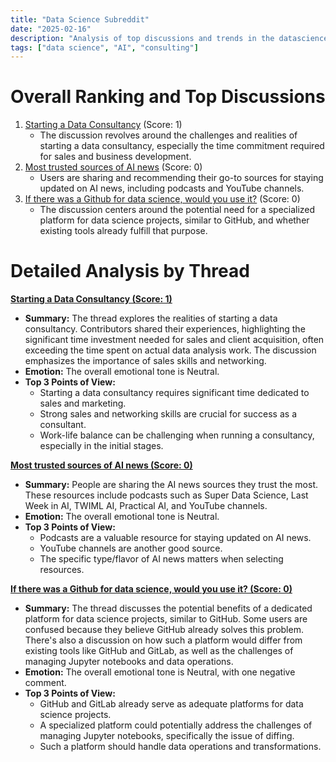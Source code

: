 ```yaml
---
title: "Data Science Subreddit"
date: "2025-02-16"
description: "Analysis of top discussions and trends in the datascience subreddit"
tags: ["data science", "AI", "consulting"]
---
```


# Overall Ranking and Top Discussions
1.  [Starting a Data Consultancy](https://www.reddit.com/r/datascience/comments/1ir26jt/starting_a_data_consultancy/) (Score: 1)
    *   The discussion revolves around the challenges and realities of starting a data consultancy, especially the time commitment required for sales and business development.
2.  [Most trusted sources of AI news](https://www.reddit.com/r/datascience/comments/1iqfhq5/most_trusted_sources_of_ai_news/) (Score: 0)
    *   Users are sharing and recommending their go-to sources for staying updated on AI news, including podcasts and YouTube channels.
3.  [If there was a Github for data science, would you use it?](https://www.reddit.com/r/datascience/comments/1iqwue8/if_there_was_a_github_for_data_science_would_you/) (Score: 0)
    *   The discussion centers around the potential need for a specialized platform for data science projects, similar to GitHub, and whether existing tools already fulfill that purpose.

# Detailed Analysis by Thread
**[Starting a Data Consultancy (Score: 1)](https://www.reddit.com/r/datascience/comments/1ir26jt/starting_a_data_consultancy/)**
*  **Summary:** The thread explores the realities of starting a data consultancy. Contributors shared their experiences, highlighting the significant time investment needed for sales and client acquisition, often exceeding the time spent on actual data analysis work. The discussion emphasizes the importance of sales skills and networking.
*  **Emotion:** The overall emotional tone is Neutral.
*  **Top 3 Points of View:**
    *   Starting a data consultancy requires significant time dedicated to sales and marketing.
    *   Strong sales and networking skills are crucial for success as a consultant.
    *   Work-life balance can be challenging when running a consultancy, especially in the initial stages.

**[Most trusted sources of AI news (Score: 0)](https://www.reddit.com/r/datascience/comments/1iqfhq5/most_trusted_sources_of_ai_news/)**
*  **Summary:** People are sharing the AI news sources they trust the most. These resources include podcasts such as Super Data Science, Last Week in AI, TWIML AI, Practical AI, and YouTube channels.
*  **Emotion:** The overall emotional tone is Neutral.
*  **Top 3 Points of View:**
    *   Podcasts are a valuable resource for staying updated on AI news.
    *   YouTube channels are another good source.
    *   The specific type/flavor of AI news matters when selecting resources.

**[If there was a Github for data science, would you use it? (Score: 0)](https://www.reddit.com/r/datascience/comments/1iqwue8/if_there_was_a_github_for_data_science_would_you/)**
*  **Summary:** The thread discusses the potential benefits of a dedicated platform for data science projects, similar to GitHub. Some users are confused because they believe GitHub already solves this problem. There's also a discussion on how such a platform would differ from existing tools like GitHub and GitLab, as well as the challenges of managing Jupyter notebooks and data operations.
*  **Emotion:** The overall emotional tone is Neutral, with one negative comment.
*  **Top 3 Points of View:**
    *   GitHub and GitLab already serve as adequate platforms for data science projects.
    *   A specialized platform could potentially address the challenges of managing Jupyter notebooks, specifically the issue of diffing.
    *   Such a platform should handle data operations and transformations.
